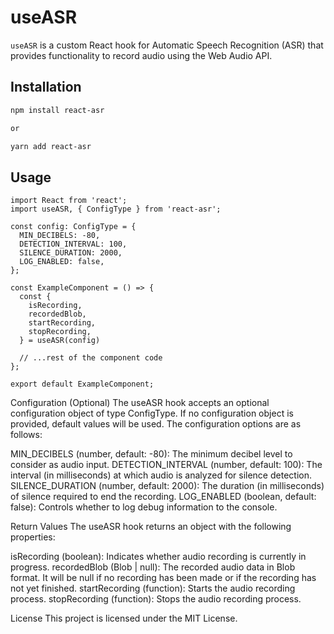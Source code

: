 # useASR

`useASR` is a custom React hook for Automatic Speech Recognition (ASR) that provides functionality to record audio using the Web Audio API.

## Installation

```bash
npm install react-asr

or

yarn add react-asr
```

## Usage

```
import React from 'react';
import useASR, { ConfigType } from 'react-asr';

const config: ConfigType = {
  MIN_DECIBELS: -80,
  DETECTION_INTERVAL: 100,
  SILENCE_DURATION: 2000,
  LOG_ENABLED: false,
};

const ExampleComponent = () => {
  const {
    isRecording,
    recordedBlob,
    startRecording,
    stopRecording,
  } = useASR(config)

  // ...rest of the component code
};

export default ExampleComponent;
```

Configuration (Optional)
The useASR hook accepts an optional configuration object of type ConfigType. If no configuration object is provided, default values will be used. The configuration options are as follows:

MIN_DECIBELS (number, default: -80): The minimum decibel level to consider as audio input.
DETECTION_INTERVAL (number, default: 100): The interval (in milliseconds) at which audio is analyzed for silence detection.
SILENCE_DURATION (number, default: 2000): The duration (in milliseconds) of silence required to end the recording.
LOG_ENABLED (boolean, default: false): Controls whether to log debug information to the console.

Return Values
The useASR hook returns an object with the following properties:

isRecording (boolean): Indicates whether audio recording is currently in progress.
recordedBlob (Blob | null): The recorded audio data in Blob format. It will be null if no recording has been made or if the recording has not yet finished.
startRecording (function): Starts the audio recording process.
stopRecording (function): Stops the audio recording process.

License
This project is licensed under the MIT License.
